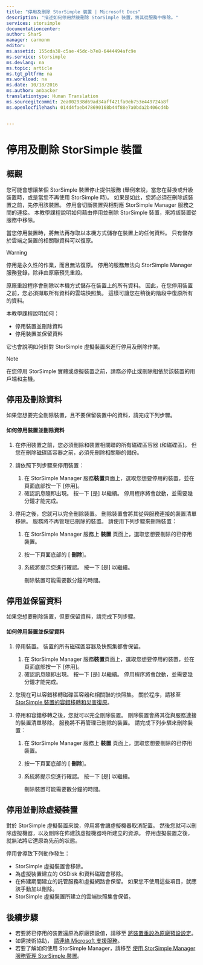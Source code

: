 ```yaml
---
title: "停用及刪除 StorSimple 裝置 | Microsoft Docs"
description: "描述如何停用然後刪除 StorSimple 裝置，將其從服務中移除。"
services: storsimple
documentationcenter: 
author: SharS
manager: carmonm
editor: 
ms.assetid: 155cda38-c5ae-45dc-b7e8-6444494afc9e
ms.service: storsimple
ms.devlang: na
ms.topic: article
ms.tgt_pltfrm: na
ms.workload: na
ms.date: 10/18/2016
ms.author: anbacker
translationtype: Human Translation
ms.sourcegitcommit: 2ea002938d69ad34aff421fa0eb753e449724a8f
ms.openlocfilehash: 014d4faeb478690168b44f88e7a0bda2b406cd4b


---
```

# <a name="deactivate-and-delete-a-storsimple-device"></a>停用及刪除 StorSimple 裝置
## <a name="overview"></a>概觀
您可能會想讓某個 StorSimple 裝置停止提供服務 (舉例來說，當您在替換或升級裝置時，或是當您不再使用 StorSimple 時)。 如果是如此，您將必須在刪除該裝置之前，先停用該裝置。 停用會切斷裝置與相對應 StorSimple Manager 服務之間的連接。 本教學課程說明如何藉由停用並刪除 StorSimple 裝置，來將該裝置從服務中移除。 

當您停用裝置時，將無法再存取以本機方式儲存在裝置上的任何資料。 只有儲存於雲端之裝置的相關聯資料可以復原。  

> [!WARNING]
> 停用是永久性的作業，而且無法復原。 停用的服務無法向 StorSimple Manager 服務登錄，除非由原廠預先重設。 
> 
> 原廠重設程序會刪除以本機方式儲存在裝置上的所有資料。 因此，在您停用裝置之前，您必須擷取所有資料的雲端快照集。 這樣可讓您在稍後的階段中復原所有的資料。
> 
> 

本教學課程說明如何：

* 停用裝置並刪除資料
* 停用裝置並保留資料

它也會說明如何針對 StorSimple 虛擬裝置來進行停用及刪除作業。

> [!NOTE]
> 在您停用 StorSimple 實體或虛擬裝置之前，請務必停止或刪除相依於該裝置的用戶端和主機。
> 
> 

## <a name="deactivate-and-delete-data"></a>停用及刪除資料
如果您想要完全刪除裝置，且不要保留裝置中的資料，請完成下列步驟。

#### <a name="to-deactivate-the-device-and-delete-the-data"></a>如何停用裝置並刪除資料
1. 在停用裝置之前，您必須刪除和裝置相關聯的所有磁碟區容器 (和磁碟區)。 但您在刪除磁碟區容器之前，必須先刪除相關聯的備份。
2. 請依照下列步驟來停用裝置：
   
   1. 在 StorSimple Manager 服務**裝置**頁面上，選取您想要停用的裝置，並在頁面底部按一下 [停用]。
   2. 確認訊息隨即出現。 按一下 [是]  以繼續。 停用程序將會啟動，並需要幾分鐘才能完成。
3. 停用之後，您就可以完全刪除裝置。 刪除裝置會將其從與服務連接的裝置清單移除。 服務將不再管理已刪除的裝置。 請使用下列步驟來刪除裝置：
   
   1. 在 StorSimple Manager 服務上 **裝置** 頁面上，選取您想要刪除的已停用裝置。
   2. 按一下頁面底部的 [ **刪除**]。
   3. 系統將提示您進行確認。 按一下 [是]  以繼續。
      
      刪除裝置可能需要數分鐘的時間。

## <a name="deactivate-and-retain-data"></a>停用並保留資料
如果您想要刪除裝置，但要保留資料，請完成下列步驟。

#### <a name="to-deactivate-a-device-and-retain-the-data"></a>如何停用裝置並保留資料
1. 停用裝置。 裝置的所有磁碟區容器及快照集都會保留。
   
   1. 在 StorSimple Manager 服務**裝置**頁面上，選取您想要停用的裝置，並在頁面底部按一下 [停用]。
   2. 確認訊息隨即出現。 按一下 [是]  以繼續。 停用程序將會啟動，並需要幾分鐘才能完成。
2. 您現在可以容錯移轉磁碟區容器和相關聯的快照集。 關於程序，請移至 [StorSimple 裝置的容錯移轉和災害復原](storsimple-device-failover-disaster-recovery.md)。
3. 停用和容錯移轉之後，您就可以完全刪除裝置。 刪除裝置會將其從與服務連接的裝置清單移除。 服務將不再管理已刪除的裝置。 請完成下列步驟來刪除裝置：
   
   1. 在 StorSimple Manager 服務上 **裝置** 頁面上，選取您想要刪除的已停用裝置。
   2. 按一下頁面底部的 [ **刪除**]。
   3. 系統將提示您進行確認。 按一下 [是]  以繼續。
      
      刪除裝置可能需要數分鐘的時間。

## <a name="deactivate-and-delete-a-virtual-device"></a>停用並刪除虛擬裝置
對於 StorSimple 虛擬裝置來說，停用將會讓虛擬機器取消配置。 然後您就可以刪除虛擬機器，以及刪除在佈建該虛擬機器時所建立的資源。 停用虛擬裝置之後，就無法將它還原為先前的狀態。 

停用會導致下列動作發生：

* StorSimple 虛擬裝置會移除。
* 為虛擬裝置建立的 OSDisk 和資料磁碟會移除。
* 在佈建期間建立的託管服務和虛擬網路會保留。 如果您不使用這些項目，就應該手動加以刪除。
* StorSimple 虛擬裝置所建立的雲端快照集會保留。

## <a name="next-steps"></a>後續步驟
* 若要將已停用的裝置還原為原廠預設值，請移至 [將裝置重設為原廠預設設定](storsimple-manage-device-controller.md#reset-the-device-to-factory-default-settings)。
* 如需技術協助， [請連絡 Microsoft 支援服務](storsimple-contact-microsoft-support.md)。
* 若要了解如何使用 StorSimple Manager，請移至 [使用 StorSimple Manager 服務管理 StorSimple 裝置](storsimple-manager-service-administration.md)。 




<!--HONumber=Nov16_HO3-->


